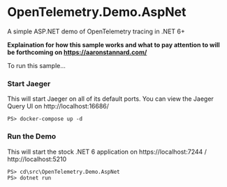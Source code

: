 # OpenTelemetry.Demo.AspNet
A simple ASP.NET demo of OpenTelemetry tracing in .NET 6+

**Explaination for how this sample works and what to pay attention to will be forthcoming on https://aaronstannard.com/**

To run this sample...

### Start Jaeger
This will start Jaeger on all of its default ports. You can view the Jaeger Query UI on http://localhost:16686/

```
PS> docker-compose up -d
```

### Run the Demo
This will start the stock .NET 6 application on https://localhost:7244 / http://localhost:5210

```
PS> cd\src\OpenTelemetry.Demo.AspNet
PS> dotnet run
```
